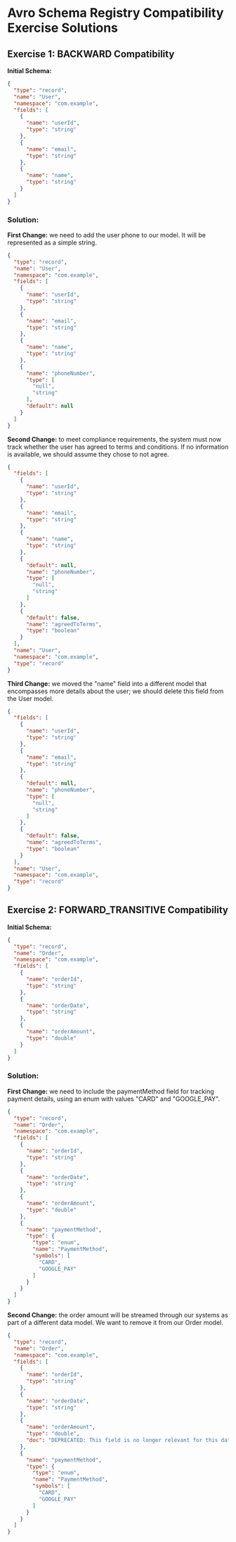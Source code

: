 # Avro Schema Registry Compatibility Exercise Solutions

## Exercise 1: BACKWARD Compatibility

**Initial Schema:**

```json
{
  "type": "record",
  "name": "User",
  "namespace": "com.example",
  "fields": [
    {
      "name": "userId",
      "type": "string"
    },
    {
      "name": "email",
      "type": "string"
    },
    {
      "name": "name",
      "type": "string"
    }
  ]
}
```

### Solution:

**First Change:** we need to add the user phone to our model. It will be represented as a simple string.

```json
{
  "type": "record",
  "name": "User",
  "namespace": "com.example",
  "fields": [
    {
      "name": "userId",
      "type": "string"
    },
    {
      "name": "email",
      "type": "string"
    },
    {
      "name": "name",
      "type": "string"
    },
    {
      "name": "phoneNumber",
      "type": [
        "null",
        "string"
      ],
      "default": null
    }
  ]
}
```

**Second Change:** to meet compliance requirements, the system must now track whether the user has agreed to terms and conditions. If no information is available, we should assume they chose to not agree.

```json
{
  "fields": [
    {
      "name": "userId",
      "type": "string"
    },
    {
      "name": "email",
      "type": "string"
    },
    {
      "name": "name",
      "type": "string"
    },
    {
      "default": null,
      "name": "phoneNumber",
      "type": [
        "null",
        "string"
      ]
    },
    {
      "default": false,
      "name": "agreedToTerms",
      "type": "boolean"
    }
  ],
  "name": "User",
  "namespace": "com.example",
  "type": "record"
}
```

**Third Change:** we moved the "name" field into a different model that encompasses more details about the user; we should delete this field from the User model.

```json
{
  "fields": [
    {
      "name": "userId",
      "type": "string"
    },
    {
      "name": "email",
      "type": "string"
    },
    {
      "default": null,
      "name": "phoneNumber",
      "type": [
        "null",
        "string"
      ]
    },
    {
      "default": false,
      "name": "agreedToTerms",
      "type": "boolean"
    }
  ],
  "name": "User",
  "namespace": "com.example",
  "type": "record"
}
```

## Exercise 2: FORWARD_TRANSITIVE Compatibility

**Initial Schema:**

```json
{
  "type": "record",
  "name": "Order",
  "namespace": "com.example",
  "fields": [
    {
      "name": "orderId",
      "type": "string"
    },
    {
      "name": "orderDate",
      "type": "string"
    },
    {
      "name": "orderAmount",
      "type": "double"
    }
  ]
}
```

### Solution:

**First Change:** we need to include the paymentMethod field for tracking payment details, using an enum with values "CARD" and "GOOGLE_PAY".

```json
{
  "type": "record",
  "name": "Order",
  "namespace": "com.example",
  "fields": [
    {
      "name": "orderId",
      "type": "string"
    },
    {
      "name": "orderDate",
      "type": "string"
    },
    {
      "name": "orderAmount",
      "type": "double"
    },
    {
      "name": "paymentMethod",
      "type": {
        "type": "enum",
        "name": "PaymentMethod",
        "symbols": [
          "CARD",
          "GOOGLE_PAY"
        ]
      }
    }
  ]
}
```

**Second Change:** the order amount will be streamed through our systems as part of a different data model. We want to
remove it from our Order model.

```json
{
  "type": "record",
  "name": "Order",
  "namespace": "com.example",
  "fields": [
    {
      "name": "orderId",
      "type": "string"
    },
    {
      "name": "orderDate",
      "type": "string"
    },
    {
      "name": "orderAmount",
      "type": "double",
      "doc": "DEPRECATED: This field is no longer relevant for this data model."
    },
    {
      "name": "paymentMethod",
      "type": {
        "type": "enum",
        "name": "PaymentMethod",
        "symbols": [
          "CARD",
          "GOOGLE_PAY"
        ]
      }
    }
  ]
}
```